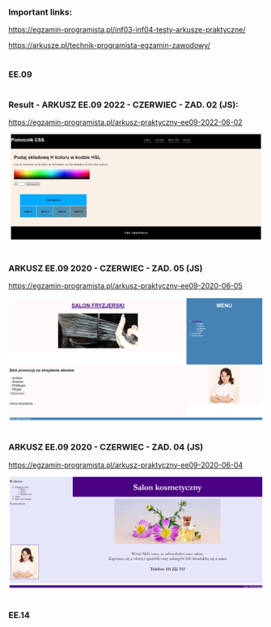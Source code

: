 ### Important links:

https://egzamin-programista.pl/inf03-inf04-testy-arkusze-praktyczne/

https://arkusze.pl/technik-programista-egzamin-zawodowy/

#
### EE.09
#

### Result - ARKUSZ EE.09  2022 - CZERWIEC - ZAD. 02 (JS):

https://egzamin-programista.pl/arkusz-praktyczny-ee09-2022-06-02

![Alt Result-ARKUSZ-EE.09-2022-CZERWIEC-ZAD.02-(JS)](Result-ARKUSZ-EE.09-2022-CZERWIEC-ZAD.02-(JS).png)

#

### ARKUSZ EE.09  2020 - CZERWIEC - ZAD. 05 (JS)

https://egzamin-programista.pl/arkusz-praktyczny-ee09-2020-06-05

![Alt result](Result-ARKUSZ-EE.09-2020-CZERWIEC-ZAD.05-(JS).jpg)

#   

### ARKUSZ EE.09  2020 - CZERWIEC - ZAD. 04 (JS)

https://egzamin-programista.pl/arkusz-praktyczny-ee09-2020-06-04

![Alt result](ARKUSZ-EE.09-2020-CZERWIEC-ZAD.04-(JS).png)

#

###





#
### EE.14
#
